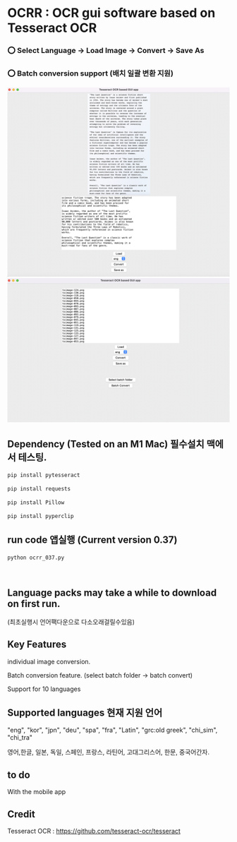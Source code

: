# OCRR  : OCR gui software based on Tesseract OCR 


###  :o: Select Language -> Load Image -> Convert -> Save As 

### :o: Batch conversion support (배치 일괄 변환 지원)

![대표](https://github.com/leeseomin/ocrr/blob/main/pic/1.png)
 <br/>
![대표2](https://github.com/leeseomin/ocrr/blob/main/pic/3.png)


## Dependency (Tested on an M1 Mac) 필수설치 맥에서 테스팅.


```pip install pytesseract ```

```pip install requests``` 

```pip install Pillow```

```pip install pyperclip```





## run code 앱실행  (Current version 0.37)

```python ocrr_037.py```

 <br/>

## Language packs may take a while to download on first run. 
(최초실행시 언어팩다운으로 다소오래걸릴수있음)


## Key Features

individual image conversion.

Batch conversion feature. (select batch folder -> batch convert)

Support for 10 languages


## Supported languages 현재 지원 언어

"eng", "kor", "jpn", "deu", "spa", "fra", "Latin", "grc:old greek", "chi_sim", "chi_tra"

영어,한글, 일본, 독일, 스페인, 프랑스, 라틴어, 고대그리스어, 한문, 중국어간자.



## to do



With the mobile app 



## Credit

Tesseract OCR : https://github.com/tesseract-ocr/tesseract 
